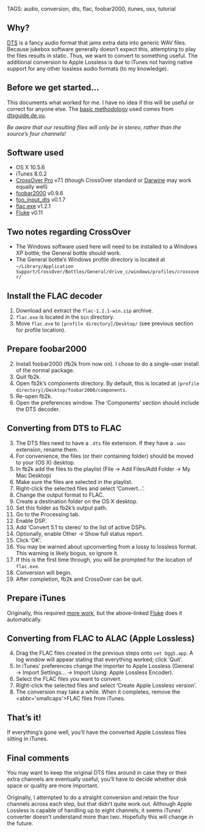 TAGS: audio, conversion, dts, flac, foobar2000, itunes, osx, tutorial

## Why?
[<abbr class='smallcaps'>DTS</abbr>][dts] is a fancy audio format that jams extra data into generic <abbr class='smallcaps'>WAV</abbr> files. Because jukebox software generally doesn’t expect this, attempting to play the files results in static. Thus, we want to convert to something useful. The additional conversion to Apple Lossless is due to iTunes not having native support for any other lossless audio formats (to my knowledge).

 [dts]: http://en.wikipedia.org/wiki/DTS_(sound_system)

## Before we get started…
This documents what worked for me. I have no idea if this will be useful or correct for anyone else. The [basic methodology][bm] used comes from [dtsguide.de.vu][ddv].

<em>Be aware that our resulting files will only be in stereo, rather than the source’s four channels!</em>

 [bm]: http://www.schudy.de/dts/dts2all-e.htm
 [ddv]: http://dtsguide.de.vu

## Software used
* <abbr class='smallcaps'>OS Ⅹ</abbr> 10.5.6
* iTunes 8.0.2
* [CrossOver Pro][cop] v7.1 (though CrossOver standard or [Darwine][dw] may work equally well)
* [foobar2000][fb2] v0.9.6
* [foo_input_dts][fid] v0.1.7
* [flac.exe][fexe] v1.2.1
* [Fluke][fluke] v0.11

 [cop]: http://www.codeweavers.com/products/cxmac/
 [dw]: http://www.kronenberg.org/darwine/
 [fb2]: http://www.foobar2000.org/?page=Download
 [fexe]: http://sourceforge.net/project/showfiles.php?group_id=13478&package_id=12675
 [fid]: http://www.softpedia.com/progDownload/foo-dtsSTAR-Download-107229.html
 [fluke]: http://cubicfruit.com/fluke/

## Two notes regarding CrossOver
* The Windows software used here will need to be installed to a Windows <abbr class='smallcaps'>XP</abbr> bottle; the General bottle should work.
* The General bottle’s Windows profile directory is located at `~/Library/Application Support/CrossOver/Bottles/General/drive_c/windows/profiles/crossover/`

## Install the <abbr class='smallcaps'>FLAC</abbr> decoder
1. Download and extract the `flac-1.2.1-win.zip` archive.
1. `flac.exe` is located in the `bin` directory.
1. Move `flac.exe` to `[profile directory]/Desktop/` (see previous section for profile location).

## Prepare foobar2000
2. Install foobar2000 (<abbr>fb2k</abbr> from now on). I chose to do a single-user install of the normal package.
2. Quit <abbr>fb2k</abbr>.
2. Open <abbr>fb2k</abbr>’s components directory. By default, this is located at `[profile directory]/Desktop/foobar2000/components`.
2. Re-open <abbr>fb2k</abbr>.
2. Open the preferences window. The ‘Components’ section should include the <abbr class='smallcaps'>DTS</abbr> decoder.

## Converting from <abbr class='smallcaps'>DTS</abbr> to <abbr class='smallcaps'>FLAC</abbr>
3. The <abbr class='smallcaps'>DTS</abbr> files need to have a `.dts` file extension. If they have a `.wav` extension, rename them.
3. For convenience, the files (or their containing folder) should be moved to your (<abbr class='smallcaps'>OS Ⅹ</abbr>) desktop.
3. In <abbr>fb2k</abbr> add the files to the playlist (File → Add Files/Add Folder → My Mac Desktop)
3. Make sure the files are selected in the playlist.
3. Right-click the selected files and select ‘Convert…’.
3. Change the output format to <abbr class='smallcaps'>FLAC</abbr>.
3. Create a destination folder on the <abbr class='smallcaps'>OS Ⅹ</abbr> desktop.
3. Set this folder as <abbr>fb2k</abbr>’s output path.
3. Go to the Processing tab.
3. Enable <abbr class='smallcaps'>DSP</abbr>.
3. Add ‘Convert 5.1 to stereo’ to the list of active <abbr class='smallcaps'>DSP</abbr>s.
3. Optionally, enable Other → Show full status report.
3. Click ‘OK’.
3. You may be warned about upconverting from a lossy to lossless format. This warning is likely bogus, so ignore it.
3. If this is the first time through, you will be prompted for the location of `flac.exe`. 
3. Conversion will begin.
3. After completion, <abbr>fb2k</abbr> and CrossOver can be quit.

## Prepare iTunes
Originally, this required [more work][flacman], but the above-linked [Fluke][fluke] does it automatically.

 [flacman]: http://earpick.wordpress.com/2007/06/11/how-to-play-flac-in-itunes-on-mac/
 [fluke]: http://cubicfruit.com/fluke/

## Converting from <abbr class='smallcaps'>FLAC</abbr> to <abbr class='smallcaps'>ALAC</abbr> (Apple Lossless)
4. Drag the <abbr class='smallcaps'>FLAC</abbr> files created in the previous steps onto `set OggS.app`. A log window will appear stating that everything worked; click ‘Quit’.
4. In iTunes’ preferences change the importer to Apple Lossless (General → Import Settings… → Import Using: Apple Lossless Encoder).
4. Select the <abbr class='smallcaps'>FLAC</abbr> files you want to convert.
4. Right-click the selected files and select ‘Create Apple Lossless version’.
4. The conversion may take a while. When it completes, remove the <abbr='smallcaps'>FLAC</abbr> files from iTunes.

## That’s it!
If everything’s gone well, you’ll have the converted Apple Lossless files sitting in iTunes.

## Final comments
You may want to keep the original <abbr class='smallcaps'>DTS</abbr> files around in case they or their extra channels are eventually useful; you’ll have to decide whether disk space or quality are more important.

Originally, I attempted to do a straight conversion and retain the four channels across each step, but that didn’t quite work out. Although Apple Lossless is capable of handling up to eight channels, it seems iTunes’ converter doesn’t understand more than two. Hopefully this will change in the future.